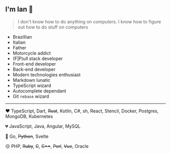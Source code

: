 ## I'm Ian 🤘

> I don't know how to do anything on computers. I know how to figure out how to do stuff on computers

- Brazillian
- Italian
- Father
- Motorcycle addict
- (F|P)ull stack developer
- Front-end developer
- Back-end developer
- Modern technologies enthusiast
- Markdown lunatic
- TypeScript wizard
- Autocomplete dependant
- Git `rebase` wizard

---

❤️ TypeScript, Dart, ~~Rust~~, Kotlin, C#, sh, React, Stencil, Docker, Postgres, MongoDB, Kubernetes

💔 JavaScript, Java, Angular, MySQL

🤔 Go, ~~Python~~, Svelte

😒 PHP, ~~Ruby~~, ~~C~~, ~~C++~~, ~~Perl~~, ~~Vue~~, Oracle
